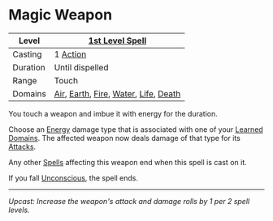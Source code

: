 # Magic Weapon

| Level    | [1st Level Spell](1st%20Level%20Spells.md)                                                                                                                                                                                                   |
| -------- | -------------------------------------------------------------------------------------------------------------------------------------------------------------------------------------------------------------------------------------------- |
| Casting  | 1 [Action](../../../../Game%20Procedures/Core%20Procedures/Action.md)                                                                                                                                                                        |
| Duration | Until dispelled                                                                                                                                                                                                                              |
| Range    | Touch                                                                                                                                                                                                                                        |
| Domains  | [Air](../../Spell%20Domains/Air.md), [Earth](../../Spell%20Domains/Earth.md), [Fire](../../Spell%20Domains/Fire.md), [Water](../../Spell%20Domains/Water.md), [Life](../../Spell%20Domains/Life.md), [Death](../../Spell%20Domains/Death.md) |

You touch a weapon and imbue it with energy for the duration.

Choose an [Energy](../../../../Game%20Procedures/Combat/Damage%20Types/{Damage%20Types}.md#Energy) damage type that is associated with one of your [Learned Domains](../../../Spellcasting/Spell%20Learning/Learned%20Domains.md). The affected weapon now deals damage of that type for its [Attacks](../../../../Game%20Procedures/Combat/Attack.md).

Any other [Spells](../../../Spells.md) affecting this weapon end when this spell is cast on it.

If you fall [Unconscious](../../../../Game%20Procedures/Conditions/Unconscious.md), the spell ends.

---
*Upcast: Increase the weapon's attack and damage rolls by 1 per 2 spell levels.*
